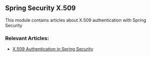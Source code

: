## Spring Security X.509

This module contains articles about X.509 authentication with Spring Security 

### Relevant Articles:
- [X.509 Authentication in Spring Security](https://www.baeldung.com/x-509-authentication-in-spring-security)
